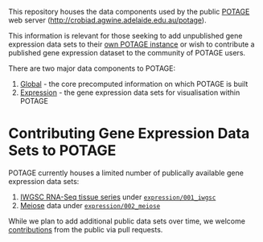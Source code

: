 This repository houses the data components used by the public [POTAGE](https://github.com/CroBiAd/potage) web server (http://crobiad.agwine.adelaide.edu.au/potage).

This information is relevant for those seeking to add unpublished gene expression data sets to their [own POTAGE instance](https://github.com/CroBiAd/potage#running-potage-locally) or wish to contribute a published gene expression dataset to the community of POTAGE users.

There are two major data components to POTAGE:

  1. [Global](./global) - the core precomputed information on which POTAGE is built
  2. [Expression](./expression) - the gene expression data sets for visualisation within POTAGE


# Contributing Gene Expression Data Sets to POTAGE

POTAGE currently houses a limited number of publically available gene expression data sets:

  1. [IWGSC RNA-Seq tissue series](https://urgi.versailles.inra.fr/files/RNASeqWheat/) under [`expression/001_iwgsc`](expression/001_iwgsc)
  2. [Meiose](https://www.ncbi.nlm.nih.gov/bioproject/PRJEB5029) data under [`expression/002_meiose`](expression/002_meiose)

While we plan to add additional public data sets over time, we welcome [contributions](CONTRIBUTING.md) from the public via pull requests.
